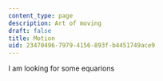 ```yaml
---
content_type: page
description: Art of moving
draft: false
title: Motion
uid: 23470496-7979-4156-893f-b4451749ace9
---
```

I am looking for some equarions